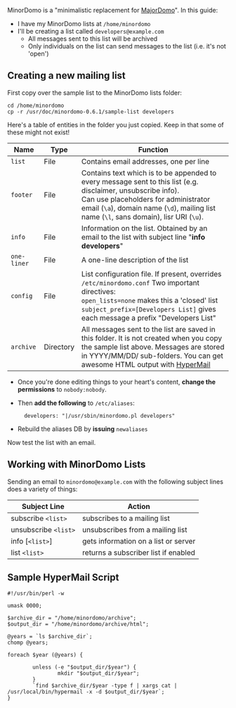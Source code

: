 MinorDomo is a "minimalistic replacement for 
[MajorDomo](http://www.greatcircle.com/majordomo/)". In this guide:

*   I have my MinorDomo lists at `/home/minordomo`
*   I'll be creating a list called `developers@example.com`
    *   All messages sent to this list will be archived
    *   Only individuals on the list can send messages to the list (i.e. it's not 'open')

Creating a new mailing list
---------------------------

First copy over the sample list to the MinorDomo lists folder:

    cd /home/minordomo
    cp -r /usr/doc/minordomo-0.6.1/sample-list developers

Here's a table of entities in the folder you just copied. Keep in that some of 
these might not exist!

|     Name    |    Type   |                                                                                                                             Function                                                                                                                             |
|-------------|-----------|------------------------------------------------------------------------------------------------------------------------------------------------------------------------------------------------------------------------------------------------------------------|
| `list`      | File      | Contains email addresses, one per line                                                                                                                                                                                                                           |
| `footer`    | File      | Contains text which is to be appended to every message sent to this list (e.g. disclaimer, unsubscribe info). <br> Can use placeholders for administrator email (`\a`), domain name (`\d`), mailing list name (`\l`, sans domain), lisr URI (`\u`).                 |
| `info`      | File      | Information on the list. Obtained by an email to the list with subject line "**info developers**"                                                                                                                                                                |
| `one-liner` | File      | A one-line description of the list                                                                                                                                                                                                                               |
| `config`    | File      | List configuration file. If present, overrides `/etc/minordomo.conf` Two important directives: <br> `open_lists=none` makes this a 'closed' list <br> `subject_prefix=[Developers List]` gives each message a prefix "Developers List"                           |
| `archive`   | Directory | All messages sent to the list are saved in this folder. It is not created when you copy the sample list above. Messages are stored in YYYY/MM/DD/ sub-folders. You can get awesome HTML output with [HyperMail](http://www.hypermail-project.org/hypermail.html) |

* Once you're done editing things to your heart's content, **change the permissions** to `nobody:nobody`. 
* Then **add the following** to `/etc/aliases`:

        developers: "|/usr/sbin/minordomo.pl developers"

* Rebuild the aliases DB by **issuing** `newaliases`

Now test the list with an email. 

Working with MinorDomo Lists
----------------------------

Sending an email to `minordomo@example.com` with the following subject lines does a variety of things:

|    Subject Line    |                Action                |
|--------------------|--------------------------------------|
| subscribe `<list>`   | subscribes to a mailing list         |
| unsubscribe `<list>` | unsubscribes from a mailing list     |
| info [`<list>`]      | gets information on a list or server |
| list `<list>`        | returns a subscriber list if enabled |

Sample HyperMail Script
-----------------------

    #!/usr/bin/perl -w

    umask 0000;

    $archive_dir = "/home/minordomo/archive";
    $output_dir = "/home/minordomo/archive/html";

    @years = `ls $archive_dir`;
    chomp @years;

    foreach $year (@years) {

            unless (-e "$output_dir/$year") {
                    mkdir "$output_dir/$year";
            }
            `find $archive_dir/$year -type f | xargs cat | /usr/local/bin/hypermail -x -d $output_dir/$year`;
    }
